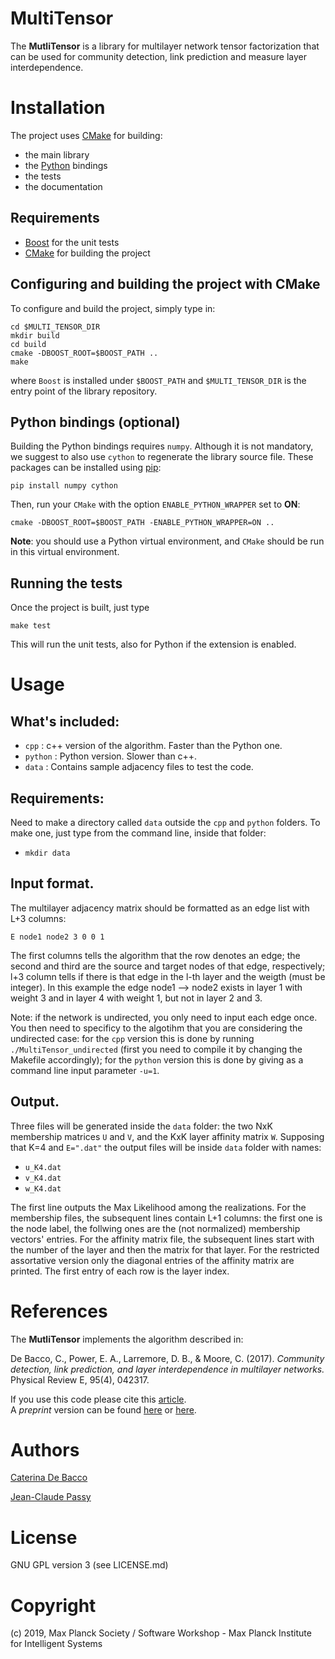 MultiTensor
===========

The **MutliTensor** is a library for multilayer network tensor factorization that can be used
for community detection, link prediction and measure layer interdependence.


Installation
============

The project uses [CMake](https://cmake.org/) for building:

- the main library
- the [Python](https://www.python.org/) bindings
- the tests
- the documentation


Requirements
------------

- [Boost](http://www.boost.org) for the unit tests
- [CMake](https://cmake.org/) for building the project


Configuring and building the project with CMake
-----------------------------------------------

To configure and build the project, simply type in:

```
cd $MULTI_TENSOR_DIR
mkdir build
cd build
cmake -DBOOST_ROOT=$BOOST_PATH ..
make
```
where `Boost` is installed under `$BOOST_PATH` and `$MULTI_TENSOR_DIR` is the entry point of the library repository.


Python bindings (optional)
--------------------------
Building the Python bindings requires `numpy`. Although it is not mandatory, we suggest to also
use `cython` to regenerate the library source file.
These packages can be installed using [pip](https://pypi.python.org/pypi/pip):

```
pip install numpy cython
```

Then, run your `CMake` with the option `ENABLE_PYTHON_WRAPPER` set to **ON**:

```
cmake -DBOOST_ROOT=$BOOST_PATH -ENABLE_PYTHON_WRAPPER=ON ..
```

**Note**: you should use a Python virtual environment, and `CMake` should be run in this virtual environment.


Running the tests
-----------------
Once the project is built, just type

```
make test
```

This will run the unit tests, also for Python if the extension is enabled.


Usage
=====

## What's included:
- `cpp` : c++ version of the algorithm. Faster than the Python one.
- `python` : Python version. Slower than c++.
- `data` : Contains sample adjacency files to test the code.

## Requirements:
Need to make a directory called `data` outside the `cpp` and `python` folders. 
To make one, just type from the command line, inside that folder: 
* `mkdir data`

## Input format.
The multilayer adjacency matrix should be formatted as an edge list with L+3 columns:

`E node1 node2 3 0 0 1`

The first columns tells the algorithm that the row denotes an edge; the second and third are the source and target nodes of that edge, respectively; l+3 column tells if there is that edge in the l-th layer and the weigth (must be integer). In this example the edge node1 --> node2 exists in layer 1 with weight 3 and in layer 4 with weight 1, but not in layer 2 and 3.

Note: if the network is undirected, you only need to input each edge once. You then need to specificy to the algotihm that you are considering the undirected case: for the `cpp` version this is done by running `./MultiTensor_undirected` (first you need to compile it by changing the Makefile accordingly); for the `python` version this is done by giving as a command line input parameter `-u=1`. 

## Output.
Three files will be generated inside the `data` folder: the two NxK membership matrices `U` and `V`, and the KxK layer affinity matrix `W`. Supposing that K=4 and `E=".dat"` the output files will be inside `data` folder with names:
- `u_K4.dat`
- `v_K4.dat`
- `w_K4.dat`

The first line outputs the Max Likelihood among the realizations.
For the membership files, the subsequent lines contain L+1 columns: the first one is the node label, the follwing ones are the (not normalized) membership vectors' entries.
For the affinity matrix file, the subsequent lines start with the number of the layer and then the matrix for that layer.
For the restricted assortative version only the diagonal entries of the affinity matrix are printed. The first entry of each row is the layer index.


References
==========

The **MutliTensor** implements the algorithm described in:

De Bacco, C., Power, E. A., Larremore, D. B., & Moore, C. (2017). *Community detection, link prediction, and layer interdependence in multilayer networks.* Physical Review E, 95(4), 042317.

If you use this code please cite this [article](https://journals.aps.org/pre/abstract/10.1103/PhysRevE.95.042317).  
A _preprint_ version can be found [here](http://cdebacco.com/files/multitensor.pdf) or [here](https://arxiv.org/abs/1701.01369).


Authors
=======

[Caterina De Bacco](caterina.debacco@tuebingen.mpg.de)


[Jean-Claude Passy](jean-claude.passy@tuebignen.mpg.de)


License
=======

GNU GPL version 3 (see LICENSE.md)


Copyright
=========

(c) 2019, Max Planck Society / Software Workshop - Max Planck Institute for Intelligent Systems


